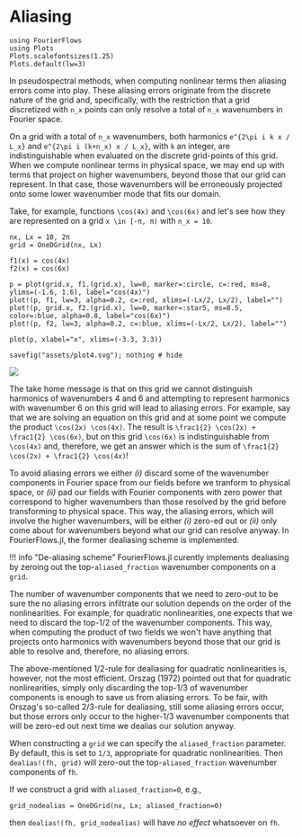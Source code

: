 # Aliasing


```@setup 1
using FourierFlows
using Plots
Plots.scalefontsizes(1.25)
Plots.default(lw=3)
```

In pseudospectral methods, when computing nonlinear terms then aliasing errors come into play. 
These aliasing errors originate from the discrete nature of the grid and, specifically, with 
the restriction that a grid discretized with ``n_x`` points can only resolve a total of ``n_x`` 
wavenumbers in Fourier space. 

On a grid with a total of ``n_x`` wavenumbers, both harmonics ``e^{2\pi i k x / L_x}`` and 
``e^{2\pi i (k+n_x) x / L_x}``, with ``k`` an integer, are indistinguishable when evaluated
on the discrete grid-points of this grid. When we compute nonlinear terms in physical space, 
we may end up with terms that project on higher wavenumbers, beyond those that our grid can 
represent. In that case, those wavenumbers will be erroneously projected onto some lower 
wavenumber mode that fits our domain.

Take, for example, functions ``\cos(4x)`` and ``\cos(6x)`` and let's see how they are represented 
on a grid ``x \in [-π, π)`` with ``n_x = 10``.

```@example 1
nx, Lx = 10, 2π
grid = OneDGrid(nx, Lx)

f1(x) = cos(4x)
f2(x) = cos(6x)

p = plot(grid.x, f1.(grid.x), lw=0, marker=:circle, c=:red, ms=8, ylims=(-1.6, 1.6), label="cos(4x)")
plot!(p, f1, lw=3, alpha=0.2, c=:red, xlims=(-Lx/2, Lx/2), label="")
plot!(p, grid.x, f2.(grid.x), lw=0, marker=:star5, ms=8.5, color=:blue, alpha=0.8, label="cos(6x)")
plot!(p, f2, lw=3, alpha=0.2, c=:blue, xlims=(-Lx/2, Lx/2), label="")

plot(p, xlabel="x", xlims=(-3.3, 3.3))

savefig("assets/plot4.svg"); nothing # hide
```

![](assets/plot4.svg)

The take home message is that on this grid we cannot distinguish harmonics of wavenumbers 4 
and 6 and attempting to represent harmonics with wavenumber 6 on this grid will lead to aliasing 
errors. For example, say that we are solving an equation on this grid and at some point we compute 
the product ``\cos(2x) \cos(4x)``. The result is ``\frac1{2} \cos(2x) + \frac1{2} \cos(6x)``, 
but on this grid ``\cos(6x)`` is indistinguishable from ``\cos(4x)`` and, therefore, we get an 
answer which is the sum of ``\frac1{2} \cos(2x) + \frac1{2} \cos(4x)``!

To avoid aliasing errors we either *(i)* discard some of the wavenumber components in Fourier 
space from our fields before we tranform to physical space, or *(ii)* pad our fields with Fourier 
components with zero power that correspond to higher wavenumbers than those resolved by the grid 
before transforming to physical space. This way, the aliasing errors, which will involve the 
higher wavenumbers, will be either *(i)* zero-ed out or *(ii)* only come about for wavenumbers 
beyond what our grid can resolve anyway. In FourierFlows.jl, the former dealiasing scheme is 
implemented.

!!! info "De-aliasing scheme"
    FourierFlows.jl curently implements dealiasing by zeroing out the top-`aliased_fraction` 
    wavenumber components on a `grid`.

The number of wavenumber components that we need to zero-out to be sure the no aliasing errors 
infiltrate our solution depends on the order of the nonlinearities. For example, for quadratic 
nonlinearities, one expects that we need to discard the top-1/2 of the wavenumber components. 
This way, when computing the product of two fields we won't have anything that projects onto
harmonics with wavenumbers beyond those that our grid is able to resolve and, therefore, no 
aliasing errors.

The above-mentioned 1/2-rule for dealiasing for quadratic nonlinearities is, however, not the 
most efficient. Orszag (1972) pointed out that for quadratic nonlirearities, simply only discarding 
the top-1/3 of wavenumber components is enough to save us from aliasing errors. To be fair, 
with Orszag's so-called 2/3-rule for dealiasing, still some aliasing errors occur, but those 
errors only occur to the higher-1/3 wavenumber components that will be zero-ed out next time 
we dealias our solution anyway.

When constructing a `grid` we can specify the `aliased_fraction` parameter. By default, this is 
set to ``1/3``, appropriate for quadratic nonlinearities. Then `dealias!(fh, grid)` will zero-out 
the top-`aliased_fraction` wavenumber components of `fh`. 

If we construct a grid with `aliased_fraction=0`, e.g.,

```@example 1
grid_nodealias = OneDGrid(nx, Lx; aliased_fraction=0)
```

then `dealias!(fh, grid_nodealias)` will have _no effect_ whatsoever on `fh`.
